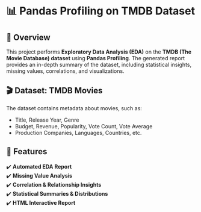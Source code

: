 # 📊 Pandas Profiling on TMDB Dataset

## 📌 Overview
This project performs **Exploratory Data Analysis (EDA)** on the **TMDB (The Movie Database) dataset** using **Pandas Profiling**. The generated report provides an in-depth summary of the dataset, including statistical insights, missing values, correlations, and visualizations.

## 🎬 Dataset: TMDB Movies
The dataset contains metadata about movies, such as:
- Title, Release Year, Genre
- Budget, Revenue, Popularity, Vote Count, Vote Average
- Production Companies, Languages, Countries, etc.

## 🚀 Features
✔️ **Automated EDA Report**  
✔️ **Missing Value Analysis**  
✔️ **Correlation & Relationship Insights**  
✔️ **Statistical Summaries & Distributions**  
✔️ **HTML Interactive Report**  


